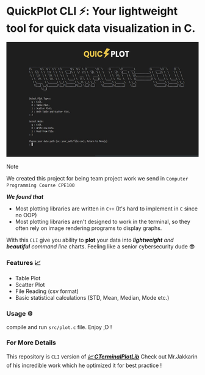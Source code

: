 # QuickPlot CLI ⚡: Your lightweight tool for quick data visualization in C.

<div align="center">
<img src="image/README/Quickplot.jpg" alt="quickplot" height="300">
</div>

> [!NOTE]
> We created this project for being team project work we send in `Computer Programming Course CPE100`

***We found that***

- Most plotting libraries are written in `C++` (It's hard to implement in `C` since no OOP)
- Most plotting libraries aren't designed to work in the terminal, so they often rely on image rendering programs to display graphs.

With this  `CLI` give you ability to **plot** your data into  ***lightweight** and **beautiful** command line* charts. Feeling like a senior cybersecurity dude 😎

### Features 📈

- Table Plot
- Scatter Plot
- File Reading (csv format)
- Basic statistical calculations (STD, Mean, Median, Mode etc.)

### Usage ⚙️

compile and run `src/plot.c` file. Enjoy ;D !

### For More Details
This repository is `CLI` version of [***📈 CTerminalPlotLib***](https://github.com/Jakkarin-Promsee/CTerminalPlotLib) Check out Mr.Jakkarin of his incredible work which he optimized it for best practice !

